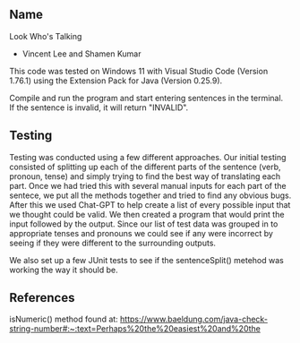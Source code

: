 
## Name
Look Who's Talking  
- Vincent Lee and Shamen Kumar

This code was tested on Windows 11 with Visual Studio Code (Version 1.76.1) using the Extension Pack for Java (Version 0.25.9).

Compile and run the program and start entering sentences in the terminal.  
If the sentence is invalid, it will return "INVALID".

## Testing
Testing was conducted using a few different approaches. Our initial testing consisted of splitting up each of the different parts of the sentence (verb, pronoun, tense) and simply trying to find the best way of translating each part. Once we had tried this with several manual inputs for each part of the sentece, we put all the methods together and tried to find any obvious bugs. After this we used Chat-GPT to help create a list of every possible input that we thought could be valid. We then created a program that would print the input followed by the output. Since our list of test data was grouped in to appropriate tenses and pronouns we could see if any were incorrect by seeing if they were different to the surrounding outputs.

  We also set up a few JUnit tests to see if the sentenceSplit() metehod was working the way it should be.


  ## References
isNumeric() method found at:  https://www.baeldung.com/java-check-string-number#:~:text=Perhaps%20the%20easiest%20and%20the